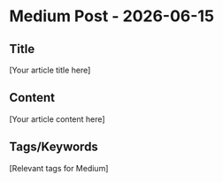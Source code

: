 # Medium Post - 2026-06-15

## Title
[Your article title here]

## Content
[Your article content here]

## Tags/Keywords
[Relevant tags for Medium]
